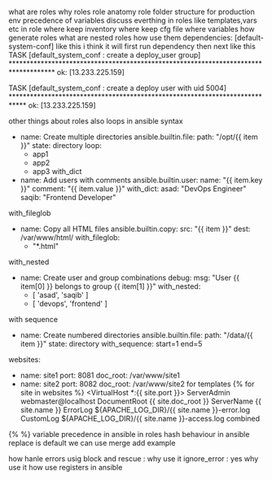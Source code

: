 what are roles
why roles
role anatomy
role folder structure for production env
precedence of variables
discuss everthing in  roles like templates,vars etc
in role where keep inventory where keep cfg file where variables
how generate roles 
what are nested roles how use them
dependencies: [default-system-conf]
like this i think
it will first run dependency then next like this TASK [default_system_conf : create a deploy_user group] ************************************************************************************
ok: [13.233.225.159]

TASK [default_system_conf : create a deploy user with uid 5004] ****************************************************************************
ok: [13.233.225.159]

other things about roles
also loops in ansible 
syntax 
- name: Create multiple directories
  ansible.builtin.file:
    path: "/opt/{{ item }}"
    state: directory
  loop:
    - app1
    - app2
    - app3
with_dict
- name: Add users with comments
  ansible.builtin.user:
    name: "{{ item.key }}"
    comment: "{{ item.value }}"
  with_dict:
    asad: "DevOps Engineer"
    saqib: "Frontend Developer"

with_fileglob
- name: Copy all HTML files
  ansible.builtin.copy:
    src: "{{ item }}"
    dest: /var/www/html/
  with_fileglob:
    - "*.html"

with_nested
- name: Create user and group combinations
  debug:
    msg: "User {{ item[0] }} belongs to group {{ item[1] }}"
  with_nested:
    - [ 'asad', 'saqib' ]
    - [ 'devops', 'frontend' ]

with sequence
- name: Create numbered directories
  ansible.builtin.file:
    path: "/data/{{ item }}"
    state: directory
  with_sequence: start=1 end=5

websites:
  - name: site1
    port: 8081
    doc_root: /var/www/site1
  - name: site2
    port: 8082
    doc_root: /var/www/site2
for templates 
{% for site in websites %}
<VirtualHost *:{{ site.port }}>
    ServerAdmin webmaster@localhost
    DocumentRoot {{ site.doc_root }}
    ServerName {{ site.name }}
    ErrorLog ${APACHE_LOG_DIR}/{{ site.name }}-error.log
    CustomLog ${APACHE_LOG_DIR}/{{ site.name }}-access.log combined
</VirtualHost>
{% %}
variable precedence in ansible in roles
hash behaviour in ansible 
replace is default 
we can use merge 
add example

how hanle errors usig block and rescue  : why use it
ignore_error : yes why use it
how use registers in ansible 